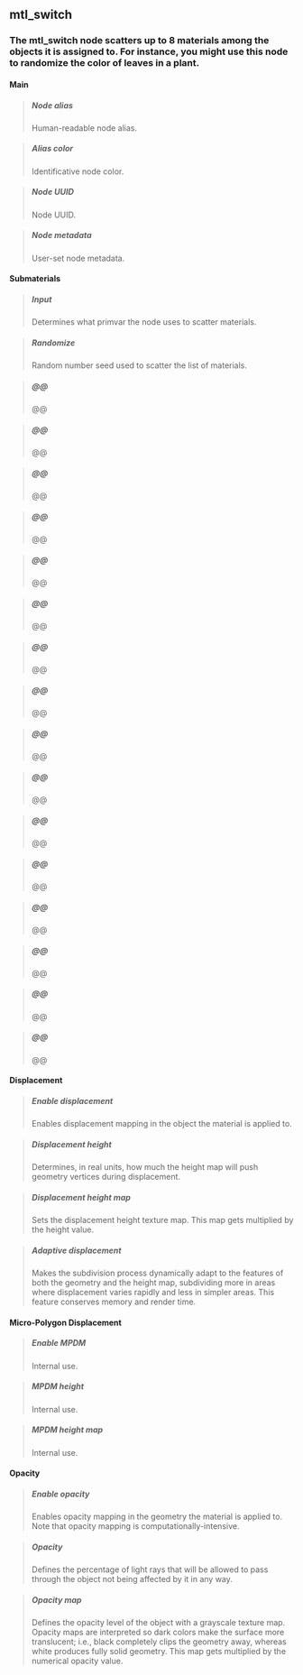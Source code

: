## **mtl_switch**

### The mtl_switch node scatters up to 8 materials among the objects it is assigned to. For instance, you might use this node to randomize the color of leaves in a plant.
#### Main

> ##### Node alias
> Human-readable node alias. 

> ##### Alias color
> Identificative node color. 

> ##### Node UUID
> Node UUID. 

> ##### Node metadata
> User-set node metadata. 

#### Submaterials

> ##### Input
> Determines what primvar the node uses to scatter materials. 

> ##### Randomize
> Random number seed used to scatter the list of materials. 

> ##### @@
> @@ 

> ##### @@
> @@ 

> ##### @@
> @@ 

> ##### @@
> @@ 

> ##### @@
> @@ 

> ##### @@
> @@ 

> ##### @@
> @@ 

> ##### @@
> @@ 

> ##### @@
> @@ 

> ##### @@
> @@ 

> ##### @@
> @@ 

> ##### @@
> @@ 

> ##### @@
> @@ 

> ##### @@
> @@ 

> ##### @@
> @@ 

> ##### @@
> @@ 

#### Displacement

> ##### Enable displacement
> Enables displacement mapping in the object the material is applied to. 

> ##### Displacement height
> Determines, in real units, how much the height map will push geometry vertices during displacement. 

> ##### Displacement height map
> Sets the displacement height texture map. This map gets multiplied by the height value. 

> ##### Adaptive displacement
> Makes the subdivision process dynamically adapt to the features of both the geometry and the height map, subdividing more in areas where displacement varies rapidly and less in simpler areas. This feature conserves memory and render time. 

#### Micro-Polygon Displacement

> ##### Enable MPDM
> Internal use. 

> ##### MPDM height
> Internal use. 

> ##### MPDM height map
> Internal use. 

#### Opacity

> ##### Enable opacity
> Enables opacity mapping in the geometry the material is applied to. Note that opacity mapping is computationally-intensive. 

> ##### Opacity
> Defines the percentage of light rays that will be allowed to pass through the object not being affected by it in any way. 

> ##### Opacity map
> Defines the opacity level of the object with a grayscale texture map. Opacity maps are interpreted so dark colors make the surface more translucent; i.e., black completely clips the geometry away, whereas white produces fully solid geometry. This map gets multiplied by the numerical opacity value. 

